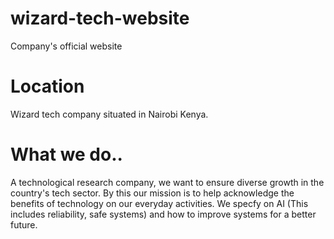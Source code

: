 # wizard-tech-website
Company's official website
# Location
Wizard tech company situated in Nairobi Kenya.
# What we do..
A technological research company, we want to ensure diverse growth in the country's tech sector. By this our mission is to help acknowledge the benefits of technology on our everyday activities. We specfy on AI (This includes reliability, safe systems) and how to improve systems for a better future.
